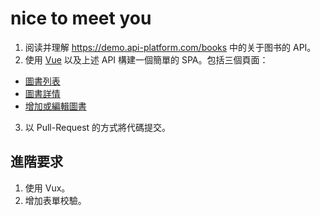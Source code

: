 # nice to meet you
1. 阅读并理解 https://demo.api-platform.com/books 中的关于图书的 API。
2. 使用 [Vue](https://vuejs.org/index.html) 以及上述 API 構建一個簡單的 SPA。包括三個頁面：
* [圖書列表](https://i.imgur.com/yF21CqS.png)
* [圖書詳情](https://i.imgur.com/U6n7Ci8.png)
* [增加或編輯圖書](https://i.imgur.com/GELu336.png)
  
3. 以 Pull-Request 的方式將代碼提交。

## 進階要求
1. 使用 Vux。
2. 增加表單校驗。

